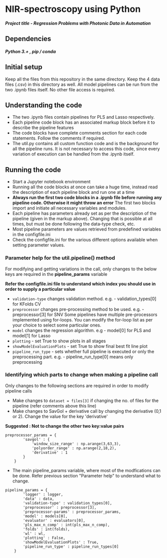 # NIR-spectroscopy using Python
##### Project title - Regression Problems with Photonic Data in Automation

## Dependencies
##### Python 3.+ , pip / conda

## Initial setup
Keep all the files from this repository in the same directory. Keep the 4 data files (.csv) in this directory as well. All model pipelines can be 
run from the two .ipynb files itself. No other file access is required.

## Understanding the code
- The two .ipynb files contain pipelines for PLS and Lasso respectively.
- Each pipeline code block has an associated markup block before it to describe the pipeline features
- The code blocks have complete comments section for each code statements. Follow the comments if required.
- The util.py contains all custom function code and is the background for all the pipeline runs. It is not necessary to access this code, since every
variation of execution can be handled from the .ipynb itself.

## Running the code
- Start a Jupyter notebook environment
- Running all the code blocks at once can take a huge time, instead read the description of each pipeline block and run one at a time
- **Always run the first two code blocks in a .ipynb file before running any pipeline code. Otherwise it might throw an error**
The first two blocks import and initiate all necessary variables and modules.
- Each pipeline has parameters already set as per the description of the pipeline (given in the markup above). Changing that is possible at all times, 
but must be done following the data-type check, etc. 
- Most pipeline parameters are values retrieved from predefined variables in the configfile.ini
- Check the configfile.ini for the various different options available when setting parameter values.

### Parameter help for the util.pipeline() method
For modifying and getting variations in the call, only changes to the below keys are required in the __pipeline_params__ variable

**Refer the configfile.ini file to understand which index you should use in order to supply a particular value**

- `validation-type` changes validation method. e.g. - validation_types[0] for KFolds CV
- `preprocessor` changes pre-processing method to be used. e.g. - preprocessor[3] for SNV
Some pipelines have multiple pre-processors implemented using for-loops. You can modify the for-loop list as per your choice to select some particular ones.
- `model` changes the regression algorithm. e.g - model[0] for PLS and model[1] for Lasso
- `plotting` - set True to show plots in all stages
- `showModelEvaluationPlots` - set True to show final best fit line plot
- `pipeline_run_type` - sets whether full pipeline is executed or only the preprocessing part. e.g. - pipeline_run_type[0] means only preprocessing

### Identifying which parts to change when making a pipeline call
Only changes to the following sections are required in order to modify pipeline calls

- Make changes to `dataset = files[3]` if changing the no. of files for the pipeline (refer comments above this line)
- Make changes to SavGol + derivative call by changing the derivative (0,1 or 2). Change the value for the key 'derivative' 

**Suggested : Not to change the other two key:value pairs**
```
preprocessor_params = {
        'savgol' : {
            'window_size_range' : np.arange(3,63,3),
            'polyorder_range' : np.arange(2,18,2),
            'derivative' : 1
        }
    }
```
- The main pipeline_params variable, where most of the modfications can be done. Refer previous section "Parameter help" to understand what to change.
```
pipeline_params = {
        'logger' : logger,
        'data' : data,
        'validation-type' : validation_types[0],
        'preprocessor' : preprocessor[3],
        'preprocessor-params' : preprocessor_params,
        'model' : models[0],
        'evaluator' : evaluators[0],
        'pls_max_n_comp' : int(pls_max_n_comp),
        'folds' : int(folds),
        'wl' : wl,
        'plotting' : False,
        'showModelEvaluationPlots' : True,
        'pipeline_run_type' : pipeline_run_types[0]
    }
```
